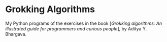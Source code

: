 # Grokking Algorithms
My Python programs of the exercises in the book [*Grokking algorithms: An illustrated guide for programmers and curious people*], by Aditya Y. Bhargava.
